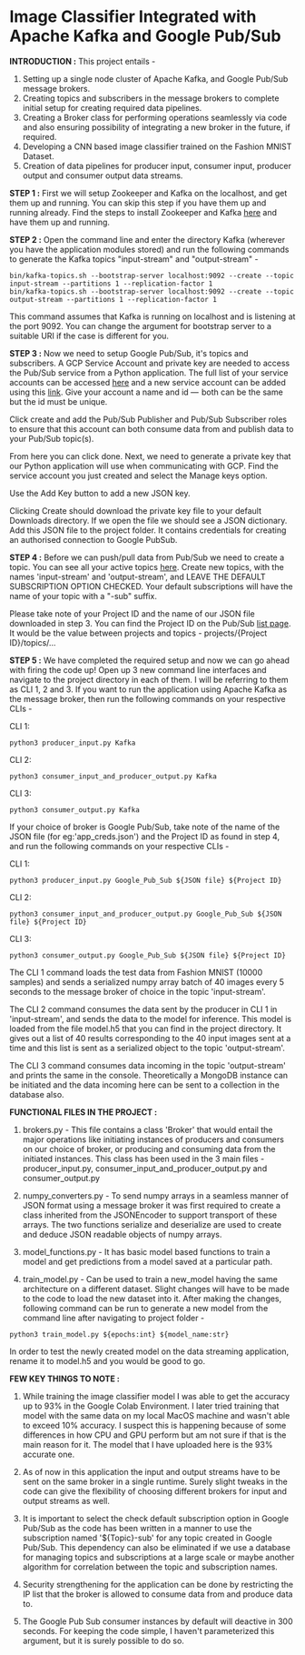 # Image Classifier Integrated with Apache Kafka and Google Pub/Sub

**INTRODUCTION :**
This project entails -  
1. Setting up a single node cluster of Apache Kafka, and Google Pub/Sub message brokers.
2. Creating topics and subscribers in the message brokers to complete initial setup for creating required data pipelines.
3. Creating a Broker class for performing operations seamlessly via code and also ensuring possibility of integrating a new broker in the future, if required.
4. Developing a CNN based image classifier trained on the Fashion MNIST Dataset.
5. Creation of data pipelines for producer input, consumer input, producer output and consumer output data streams.

**STEP 1 :**
First we will setup Zookeeper and Kafka on the localhost, and get them up and running. You can skip this step if you have them up and running already. Find the steps to install Zookeeper and Kafka [here](https://www.tutorialspoint.com/apache_kafka/apache_kafka_installation_steps.htm) and have them up and running.

**STEP 2 :**
Open the command line and enter the directory Kafka (wherever you have the application modules stored) and run the following commands to generate the Kafka topics "input-stream" and "output-stream" -
```
bin/kafka-topics.sh --bootstrap-server localhost:9092 --create --topic input-stream --partitions 1 --replication-factor 1
bin/kafka-topics.sh --bootstrap-server localhost:9092 --create --topic output-stream --partitions 1 --replication-factor 1
```
This command assumes that Kafka is running on localhost and is listening at the port 9092. You can change the argument for bootstrap server to a suitable URI if the case is different for you.

**STEP 3 :**
Now we need to setup Google Pub/Sub, it's topics and subscribers.
A GCP Service Account and private key are needed to access the Pub/Sub service from a Python application.
The full list of your service accounts can be accessed [here](https://console.cloud.google.com/iam-admin/serviceaccounts) and a new service account can be added using this [link](https://console.cloud.google.com/iam-admin/serviceaccounts/create). Give your account a name and id —  both can be the same but the id must be unique.

Click create and add the Pub/Sub Publisher and Pub/Sub Subscriber roles to ensure that this account can both consume data from and publish data to your Pub/Sub topic(s).

From here you can click done.
Next, we need to generate a private key that our Python application will use when communicating with GCP. Find the service account you just created and select the Manage keys option.

Use the Add Key button to add a new JSON key.

Clicking Create should download the private key file to your default Downloads directory. If we open the file we should see a JSON dictionary. Add this JSON file to the project folder. It contains credentials for creating an authorised connection to Google PubSub.

**STEP 4 :**
Before we can push/pull data from Pub/Sub we need to create a topic. You can see all your active topics [here](https://console.cloud.google.com/cloudpubsub/topic/list). Create new topics, with the names 'input-stream' and 'output-stream', and LEAVE THE DEFAULT SUBSCRIPTION OPTION CHECKED. Your default subscriptions will have the name of your topic with a "-sub" suffix.

Please take note of your Project ID and the name of our JSON file downloaded in step 3. You can find the Project ID on the Pub/Sub [list page](https://console.cloud.google.com/cloudpubsub/topic/list). It would be the value between projects and topics - projects/{Project ID}/topics/...

**STEP 5 :**
We have completed the required setup and now we can go ahead with firing the code up!
Open up 3 new command line interfaces and navigate to the project directory in each of them. I will be referring to them as CLI 1, 2 and 3.
If you want to run the application using Apache Kafka as the message broker, then run the following commands on your respective CLIs -

CLI 1:
```
python3 producer_input.py Kafka
```
CLI 2:
```
python3 consumer_input_and_producer_output.py Kafka
```
CLI 3:
```
python3 consumer_output.py Kafka
```

If your choice of broker is Google Pub/Sub, take note of the name of the JSON file (for eg:'app_creds.json') and the Project ID as found in step 4, and run the following commands on your respective CLIs -

CLI 1:
```
python3 producer_input.py Google_Pub_Sub ${JSON file} ${Project ID}
```
CLI 2:
```
python3 consumer_input_and_producer_output.py Google_Pub_Sub ${JSON file} ${Project ID}
```
CLI 3:
```
python3 consumer_output.py Google_Pub_Sub ${JSON file} ${Project ID}
```

The CLI 1 command loads the test data from Fashion MNIST (10000 samples) and sends a serialized numpy array batch of 40 images every 5 seconds to the message broker of choice in the topic 'input-stream'.

The CLI 2 command consumes the data sent by the producer in CLI 1 in 'input-stream', and sends the data to the model for inference. This model is loaded from the file model.h5 that you can find in the project directory. It gives out a list of 40 results corresponding to the 40 input images sent at a time and this list is sent as a serialized object to the topic 'output-stream'.

The CLI 3 command consumes data incoming in the topic 'output-stream' and prints the same in the console. Theoretically a MongoDB instance can be initiated and the data incoming here can be sent to a collection in the database also.

**FUNCTIONAL FILES IN THE PROJECT :**

1. brokers.py - This file contains a class 'Broker' that would entail the major operations like initiating instances of producers and consumers on our choice of broker, or producing and consuming data from the initiated instances. This class has been used in the 3 main files - producer_input.py, consumer_input_and_producer_output.py and consumer_output.py

2. numpy_converters.py - To send numpy arrays in a seamless manner of JSON format using a message broker it was first required to create a class inherited from the JSONEncoder to support transport of these arrays. The two functions serialize and deserialize are used to create and deduce JSON readable objects of numpy arrays.

3. model_functions.py - It has basic model based functions to train a model and get predictions from a model saved at a particular path.

4. train_model.py - Can be used to train a new_model having the same architecture on a different dataset. Slight changes will have to be made to the code to load the new dataset into it. After making the changes, following command can be run to generate a new model from the command line after navigating to project folder -
```
python3 train_model.py ${epochs:int} ${model_name:str}
```
In order to test the newly created model on the data streaming application, rename it to model.h5 and you would be good to go.

**FEW KEY THINGS TO NOTE :**
1. While training the image classifier model I was able to get the accuracy up to 93% in the Google Colab Environment. I later tried training that model with the same data on my local MacOS machine and wasn't able to exceed 10% accuracy. I suspect this is happening because of some differences in how CPU and GPU perform but am not sure if that is the main reason for it. The model that I have uploaded here is the 93% accurate one.

2. As of now in this application the input and output streams have to be sent on the same broker in a single runtime. Surely slight tweaks in the code can give the flexibility of choosing different brokers for input and output streams as well.

3. It is important to select the check default subscription option in Google Pub/Sub as the code has been written in a manner to use the subscription named '${Topic}-sub' for any topic created in Google Pub/Sub. This dependency can also be eliminated if we use a database for managing topics and subscriptions at a large scale or maybe another algorithm for correlation between the topic and subscription names.

4. Security strengthening for the application can be done by restricting the IP list that the broker is allowed to consume data from and produce data to.

5. The Google Pub Sub consumer instances by default will deactive in 300 seconds. For keeping the code simple, I haven't parameterized this argument, but it is surely possible to do so.

